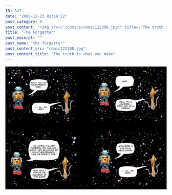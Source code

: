 ```yaml
---
ID: 547
date: "2008-12-23 01:19:22"
post_category: 0
post_content: "<img src=\"/comics/comic122308.jpg\" title=\"The truth is what you make\" />"
title: "The Forgetter"
post_excerpt: ""
post_name: "the-forgetter"
post_content_src: "comic122308.jpg"
post_content_title: "The truth is what you make"
---
```



[![The truth is what you make](/comics-hi-res/comic122308.jpg)](/comics-hi-res/comic122308.jpg)
